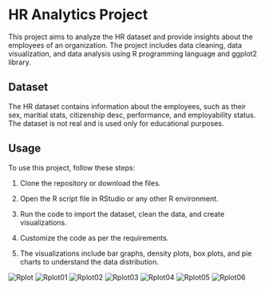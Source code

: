 # HR Analytics Project

This project aims to analyze the HR dataset and provide insights about the employees of an organization. The project includes data cleaning, data visualization, and data analysis using R programming language and ggplot2 library.

## Dataset

The HR dataset contains information about the employees, such as their sex, maritial stats, citizenship desc, performance, and employability status. The dataset is not real and is used only for educational purposes.

## Usage

To use this project, follow these steps:

1. Clone the repository or download the files.

2. Open the R script file in RStudio or any other R environment.

3. Run the code to import the dataset, clean the data, and create visualizations.

4. Customize the code as per the requirements.

5. The visualizations include bar graphs, density plots, box plots, and pie charts to understand the data distribution.


![Rplot](https://user-images.githubusercontent.com/114388722/220673543-0f5a67eb-0186-4785-941a-91b51492351d.png)
![Rplot01](https://user-images.githubusercontent.com/114388722/220673631-72259f48-b3ef-4b32-b692-b68b95222a41.png)
![Rplot02](https://user-images.githubusercontent.com/114388722/220673639-4a282891-4f7a-45cc-9379-42d7e36c5afd.png)
![Rplot03](https://user-images.githubusercontent.com/114388722/220673650-f9ae75fd-b87a-4ecb-8e54-ed2413460a7b.png)
![Rplot04](https://user-images.githubusercontent.com/114388722/220673659-09cdb5f5-85c6-4e46-a0e6-0fd93e605a77.png)
![Rplot05](https://user-images.githubusercontent.com/114388722/220673666-6467fbc9-ffd9-4004-b64a-c89016542406.png)
![Rplot06](https://user-images.githubusercontent.com/114388722/220673669-0e940b8d-271d-4234-a273-c997eabb14cb.png)
